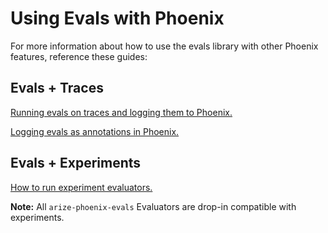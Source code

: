 # Using Evals with Phoenix

For more information about how to use the evals library with other Phoenix features, reference these guides:

## Evals + Traces

[Running evals on traces and logging them to Phoenix. ](../../tracing/how-to-tracing/feedback-and-annotations/evaluating-phoenix-traces.md)

[Logging evals as annotations in Phoenix. ](../../tracing/how-to-tracing/feedback-and-annotations/llm-evaluations.md)



## Evals + Experiments&#x20;

[How to run experiment evaluators. ](../../datasets-and-experiments/how-to-experiments/using-evaluators.md)

**Note:** All `arize-phoenix-evals` Evaluators are drop-in compatible with experiments.&#x20;
